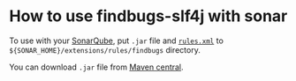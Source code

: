# How to use findbugs-slf4j with sonar

To use with your [SonarQube](http://www.sonarqube.org/), put `.jar` file and [`rules.xml`](rules.xml) to `${SONAR_HOME}/extensions/rules/findbugs` directory.

You can download `.jar` file from [Maven central](http://search.maven.org/#search%7Cgav%7C1%7Cg%3A%22jp.skypencil.findbugs.slf4j%22%20AND%20a%3A%22bug-pattern%22).
